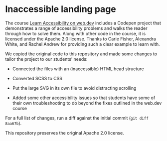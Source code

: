 # Inaccessible landing page

The course [Learn Accessibility on
web.dev](https://web.dev/learn/accessibility) includes a Codepen project
that demonstrates a range of accessibility problems and walks the reader
through how to solve them. Along with other code in the course, it is
licensed under the Apache 2.0 license. Thanks to Carie Fisher, Alexandra
White, and Rachel Andrew for providing such a clear example to learn with.

We copied the original code to this repository and made some changes to
tailor the project to our students’ needs: 

- Connected the files with an (inaccessible) HTML head structure

- Converted SCSS to CSS

- Put the large SVG in its own file to avoid distracting scrolling

- Added some other accessibility issues so that students have some of
  their own troubleshooting to do beyond the fixes outlined in the web.dev
  course

For a full list of changes, run a diff against the initial commit (`git
diff 8aa67b`).

This repository preserves the original Apache 2.0 license.

